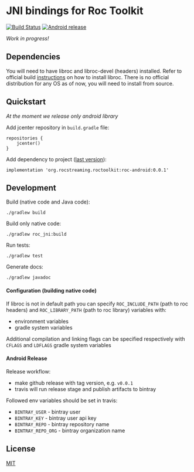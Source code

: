 # JNI bindings for Roc Toolkit

[![Build Status](https://travis-ci.org/roc-streaming/roc-java.svg?branch=master)](https://travis-ci.org/roc-streaming/roc-java)
[![Android release](https://img.shields.io/bintray/v/roc-streaming/maven/roc-android?color=blue&label=android)](https://bintray.com/roc-streaming/maven/roc-android/_latestVersion)

_Work in progress!_

## Dependencies

You will need to have libroc and libroc-devel (headers) installed. Refer to official build [instructions](https://roc-streaming.org/toolkit/docs/building.html) on how to install libroc. There is no official distribution for any OS as of now, you will need to install from source.

## Quickstart
_At the moment we release only android library_

Add jcenter repository in `build.gradle` file:

    repositories {
        jcenter()
    }
    
Add dependency to project ([last version](https://bintray.com/roc-streaming/maven/roc-android/_latestVersion)):

    implementation 'org.rocstreaming.roctoolkit:roc-android:0.0.1'

## Development

Build (native code and Java code):
```
./gradlew build
```

Build only native code:
```
./gradlew roc_jni:build
```

Run tests:
```
./gradlew test
```

Generate docs:
```
./gradlew javadoc
```

#### Configuration (building native code)

If libroc is not in default path you can specify `ROC_INCLUDE_PATH` (path to roc headers) and `ROC_LIBRARY_PATH` (path to roc library) variables with:
- environment variables 
- gradle system variables

Additional compilation and linking flags can be specified respectively with `CFLAGS` and `LDFLAGS` gradle system variables

#### Android Release

Release workflow:
 * make github release with tag version, e.g. `v0.0.1`
 * travis will run release stage and publish artifacts to bintray

Followed env variables should be set in travis:
 * `BINTRAY_USER` - bintray user
 * `BINTRAY_KEY` - bintray user api key
 * `BINTRAY_REPO` - bintray repository name
 * `BINTRAY_REPO_ORG` - bintray organization name

## License

[MIT](LICENSE)
